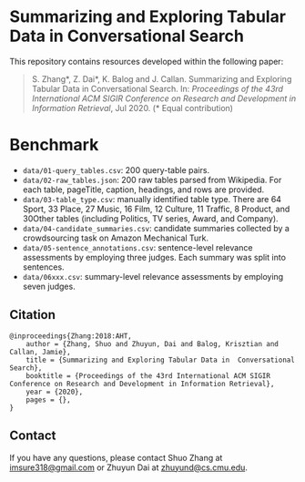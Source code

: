 # Summarizing and Exploring Tabular Data in  Conversational Search


This repository contains resources developed within the following paper:

> S. Zhang*, Z. Dai*, K. Balog and J. Callan. Summarizing and Exploring Tabular Data in  Conversational Search. In: *Proceedings of the 43rd International ACM SIGIR Conference on Research and Development in Information Retrieval*, Jul 2020. (* Equal contribution)

# Benchmark

  - `data/01-query_tables.csv`: 200 query-table pairs.
  - `data/02-raw_tables.json`: 200 raw tables parsed from Wikipedia. For each table, pageTitle, caption, headings, and rows are provided.
  - `data/03-table_type.csv`: manually identified table type. There are 64 Sport, 33 Place, 27 Music, 16 Film, 12 Culture, 11 Traffic, 8 Product, and 30Other tables (including Politics, TV series, Award, and Company).
  - `data/04-candidate_summaries.csv`: candidate summaries collected by a crowdsourcing task on Amazon Mechanical Turk.
  - `data/05-sentence_annotations.csv`: sentence-level relevance assessments by employing three judges. Each summary was split into sentences.
  - `data/06xxx.csv`: summary-level relevance assessments by employing seven judges.
  
## Citation
```
@inproceedings{Zhang:2018:AHT,
    author = {Zhang, Shuo and Zhuyun, Dai and Balog, Krisztian and Callan, Jamie},
    title = {Summarizing and Exploring Tabular Data in  Conversational Search},
    booktitle = {Proceedings of the 43rd International ACM SIGIR Conference on Research and Development in Information Retrieval},
    year = {2020},
    pages = {},
}
```

## Contact
If you have any questions, please contact Shuo Zhang at imsure318@gmail.com or Zhuyun Dai at zhuyund@cs.cmu.edu.
